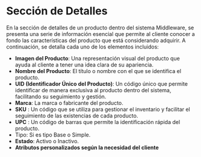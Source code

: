 # Sección de Detalles

En la sección de detalles de un producto dentro del sistema Middleware, se presenta una serie de información esencial que permite al cliente conocer a fondo las características del producto que está considerando adquirir. A continuación, se detalla cada uno de los elementos incluidos:

* **Imagen del Producto**: Una representación visual del producto que ayuda al cliente a tener una idea clara de su apariencia.
* **Nombre del Producto**: El título o nombre con el que se identifica el producto.
* **UID (Identificador Único del Producto)**: Un código único que permite identificar de manera exclusiva al producto dentro del sistema, facilitando su seguimiento y gestión.
* **Marca**: La marca o fabricante del producto.
* **SKU** : Un código que se utiliza para gestionar el inventario y facilitar el seguimiento de las existencias de cada producto.
* **UPC** : Un código de barras que permite la identificación rápida del producto.
* Tipo: Si es tipo Base o Simple.
* **Estado**:  Activo o Inactivo.
* **Atributos personalizados según la necesidad del cliente**
